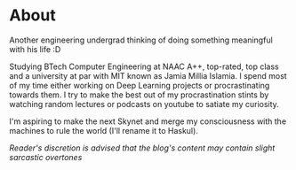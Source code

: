 # About

Another engineering undergrad thinking of doing something meaningful with his life :D

Studying BTech Computer Engineering at NAAC A++, top-rated, top class and a university at par with MIT known as Jamia Millia Islamia. I spend most of my time either working on Deep Learning projects or procrastinating towards them. I try to make the best out of my procrastination stints by watching random lectures or podcasts on youtube to satiate my curiosity.

I'm aspiring to make the next Skynet and merge my consciousness with the machines to rule the world (I'll rename it to Haskul).








_Reader's discretion is advised that the blog's content may contain slight sarcastic overtones_

